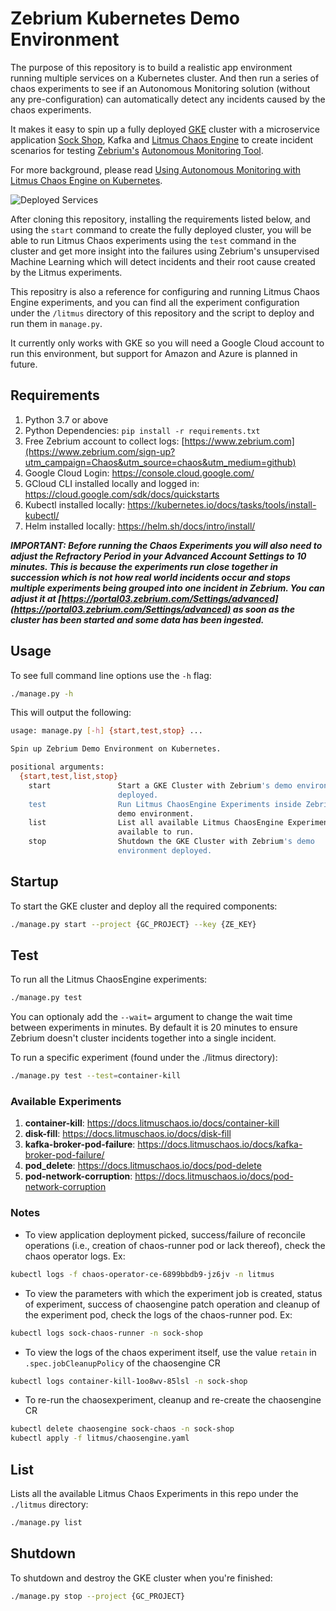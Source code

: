 # Zebrium Kubernetes Demo Environment

The purpose of this repository is to build a realistic app environment running multiple services on a Kubernetes cluster. And then run a series of chaos experiments to see if an Autonomous Monitoring solution (without any pre-configuration) can automatically 
detect any incidents caused by the chaos experiments.

It makes it easy to spin up a fully deployed [GKE](https://cloud.google.com/kubernetes-engine/) cluster with a microservice application 
[Sock Shop](https://github.com/microservices-demo/microservices-demo), Kafka and 
[Litmus Chaos Engine](https://litmuschaos.io/) to create incident scenarios for testing [Zebrium's](https://www.zebrium?utm_campaign=Sign-up&utm_source=github) 
[Autonomous Monitoring Tool](https://www.zebrium.com/blog/the-future-of-monitoring-is-autonomous?utm_campaign=Sign-up&utm_source=github).

For more background, please read [Using Autonomous Monitoring with Litmus Chaos Engine on Kubernetes](https://www.zebrium.com/blog/using-autonomous-monitoring-with-litmus-chaos-engine-on-kubernetes?utm_campaign=Chaos&utm_source=chaos&utm_medium=github).

![Deployed Services](https://www.zebrium.com/hs-fs/hubfs/Zebrium%20and%20Litmus%20Chaos%20Engine%20components.png?width=1461&name=Zebrium%20and%20Litmus%20Chaos%20Engine%20components.png)

After cloning this repository, installing the requirements listed below, and using the `start` command to create the fully deployed cluster, you will be able to run Litmus Chaos experiments using the 
`test` command in the cluster and get more insight into the failures using Zebrium's unsupervised Machine Learning which will detect incidents 
and their root cause created by the Litmus experiments.

This repositry is also a reference for configuring and running Litmus Chaos Engine experiments, and you can find all the experiment configuration
under the `/litmus` directory of this repository and the script to deploy and run them in `manage.py`.

It currently only works with GKE so you will need a Google Cloud account to run this environment, but support for Amazon and Azure is planned in future.

## Requirements

1. Python 3.7 or above
1. Python Dependencies: `pip install -r requirements.txt`
1. Free Zebrium account to collect logs: [https://www.zebrium.com](https://www.zebrium.com/sign-up?utm_campaign=Chaos&utm_source=chaos&utm_medium=github)
1. Google Cloud Login: https://console.cloud.google.com/
1. GCloud CLI installed locally and logged in: https://cloud.google.com/sdk/docs/quickstarts
1. Kubectl installed locally: https://kubernetes.io/docs/tasks/tools/install-kubectl/
1. Helm installed locally: https://helm.sh/docs/intro/install/

**_IMPORTANT: Before running the Chaos Experiments you will also need to adjust the Refractory Period in your Advanced Account Settings
to 10 minutes. This is because the experiments run close together in succession which is not how real world incidents occur and stops multiple experiments
being grouped into one incident in Zebrium. You can adjust it at [https://portal03.zebrium.com/Settings/advanced](https://portal03.zebrium.com/Settings/advanced)
as soon as the cluster has been started and some data has been ingested._**

## Usage

To see full command line options use the `-h` flag:

```bash
./manage.py -h
```

This will output the following:

```bash
usage: manage.py [-h] {start,test,stop} ...

Spin up Zebrium Demo Environment on Kubernetes.

positional arguments:
  {start,test,list,stop}
    start               Start a GKE Cluster with Zebrium's demo environment
                        deployed.
    test                Run Litmus ChaosEngine Experiments inside Zebrium's
                        demo environment.
    list                List all available Litmus ChaosEngine Experiments
                        available to run.
    stop                Shutdown the GKE Cluster with Zebrium's demo
                        environment deployed.
```

## Startup

To start the GKE cluster and deploy all the required components:

```bash
./manage.py start --project {GC_PROJECT} --key {ZE_KEY}
```

## Test

To run all the Litmus ChaosEngine experiments:

```bash
./manage.py test
```
You can optionaly add the `--wait=` argument to change the wait time between experiments in minutes. By default
it is 20 minutes to ensure Zebrium doesn't cluster incidents together into a single incident.

To run a specific experiment (found under the ./litmus directory):

```bash
./manage.py test --test=container-kill
```

### Available Experiments

1. **container-kill**: https://docs.litmuschaos.io/docs/container-kill
1. **disk-fill**: https://docs.litmuschaos.io/docs/disk-fill
1. **kafka-broker-pod-failure**: https://docs.litmuschaos.io/docs/kafka-broker-pod-failure/
1. **pod_delete**: https://docs.litmuschaos.io/docs/pod-delete
1. **pod-network-corruption**: https://docs.litmuschaos.io/docs/pod-network-corruption

### Notes

- To view application deployment picked, success/failure of reconcile operations (i.e., creation of chaos-runner pod or lack thereof), check
the chaos operator logs. Ex:

```bash
kubectl logs -f chaos-operator-ce-6899bbdb9-jz6jv -n litmus  
```

- To view the parameters with which the experiment job is created, status of experiment, success of chaosengine patch operation and cleanup of 
the experiment pod, check the logs of the chaos-runner pod. Ex:

```bash
kubectl logs sock-chaos-runner -n sock-shop
```

- To view the logs of the chaos experiment itself, use the value `retain` in `.spec.jobCleanupPolicy` of the chaosengine CR

```bash
kubectl logs container-kill-1oo8wv-85lsl -n sock-shop
```

- To re-run the chaosexperiment, cleanup and re-create the chaosengine CR

```bash
kubectl delete chaosengine sock-chaos -n sock-shop
kubectl apply -f litmus/chaosengine.yaml 
```

## List

Lists all the available Litmus Chaos Experiments in this repo under the `./litmus` directory:

```bash
./manage.py list
```

## Shutdown

To shutdown and destroy the GKE cluster when you're finished:

```bash
./manage.py stop --project {GC_PROJECT}
```
